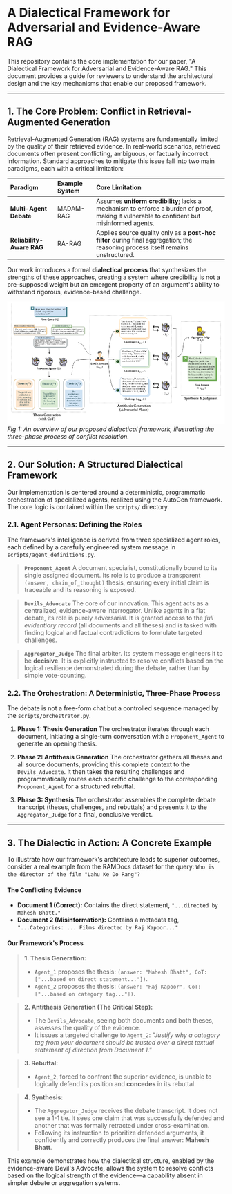 # A Dialectical Framework for Adversarial and Evidence-Aware RAG

This repository contains the core implementation for our paper, "A Dialectical Framework for Adversarial and Evidence-Aware RAG." This document provides a guide for reviewers to understand the architectural design and the key mechanisms that enable our proposed framework.

---

## 1. The Core Problem: Conflict in Retrieval-Augmented Generation

Retrieval-Augmented Generation (RAG) systems are fundamentally limited by the quality of their retrieved evidence. In real-world scenarios, retrieved documents often present conflicting, ambiguous, or factually incorrect information. Standard approaches to mitigate this issue fall into two main paradigms, each with a critical limitation:

| Paradigm | Example System | Core Limitation |
| :--- | :--- | :--- |
| **Multi-Agent Debate** | MADAM-RAG | Assumes **uniform credibility**; lacks a mechanism to enforce a burden of proof, making it vulnerable to confident but misinformed agents. |
| **Reliability-Aware RAG** | RA-RAG | Applies source quality only as a **post-hoc filter** during final aggregation; the reasoning process itself remains unstructured. |

Our work introduces a formal **dialectical process** that synthesizes the strengths of these approaches, creating a system where credibility is not a pre-supposed weight but an emergent property of an argument's ability to withstand rigorous, evidence-based challenge.

![Framework Architecture](assets/architecture.png)
*Fig 1: An overview of our proposed dialectical framework, illustrating the three-phase process of conflict resolution.*

---

## 2. Our Solution: A Structured Dialectical Framework

Our implementation is centered around a deterministic, programmatic orchestration of specialized agents, realized using the AutoGen framework. The core logic is contained within the `scripts/` directory.

### 2.1. Agent Personas: Defining the Roles
The framework's intelligence is derived from three specialized agent roles, each defined by a carefully engineered system message in `scripts/agent_definitions.py`.

> **`Proponent_Agent`**
> A document specialist, constitutionally bound to its single assigned document. Its role is to produce a transparent `(answer, chain_of_thought)` thesis, ensuring every initial claim is traceable and its reasoning is exposed.

> **`Devils_Advocate`**
> The core of our innovation. This agent acts as a centralized, evidence-aware interrogator. Unlike agents in a flat debate, its role is purely adversarial. It is granted access to the *full evidentiary record* (all documents and all theses) and is tasked with finding logical and factual contradictions to formulate targeted challenges.

> **`Aggregator_Judge`**
> The final arbiter. Its system message engineers it to be **decisive**. It is explicitly instructed to resolve conflicts based on the logical resilience demonstrated during the debate, rather than by simple vote-counting.

### 2.2. The Orchestration: A Deterministic, Three-Phase Process
The debate is not a free-form chat but a controlled sequence managed by the `scripts/orchestrator.py`.

1.  **Phase 1: Thesis Generation**
    The orchestrator iterates through each document, initiating a single-turn conversation with a `Proponent_Agent` to generate an opening thesis.

2.  **Phase 2: Antithesis Generation**
    The orchestrator gathers all theses and all source documents, providing this complete context to the `Devils_Advocate`. It then takes the resulting challenges and programmatically routes each specific challenge to the corresponding `Proponent_Agent` for a structured rebuttal.

3.  **Phase 3: Synthesis**
    The orchestrator assembles the complete debate transcript (theses, challenges, and rebuttals) and presents it to the `Aggregator_Judge` for a final, conclusive verdict.

---

## 3. The Dialectic in Action: A Concrete Example

To illustrate how our framework's architecture leads to superior outcomes, consider a real example from the RAMDocs dataset for the query: `Who is the director of the film "Lahu Ke Do Rang"?`

#### The Conflicting Evidence
*   **Document 1 (Correct):** Contains the direct statement, `"...directed by Mahesh Bhatt."`
*   **Document 2 (Misinformation):** Contains a metadata tag, `"...Categories: ... Films directed by Raj Kapoor..."`

#### Our Framework's Process

> **1. Thesis Generation:**
> *   `Agent_1` proposes the thesis: `(answer: "Mahesh Bhatt", CoT: ["...based on direct statement..."])`.
> *   `Agent_2` proposes the thesis: `(answer: "Raj Kapoor", CoT: ["...based on category tag..."])`.

> **2. Antithesis Generation (The Critical Step):**
> *   The `Devils_Advocate`, seeing both documents and both theses, assesses the quality of the evidence.
> *   It issues a targeted challenge to `Agent_2`: *"Justify why a category tag from your document should be trusted over a direct textual statement of direction from Document 1."*

> **3. Rebuttal:**
> *   `Agent_2`, forced to confront the superior evidence, is unable to logically defend its position and **concedes** in its rebuttal.

> **4. Synthesis:**
> *   The `Aggregator_Judge` receives the debate transcript. It does not see a 1-1 tie. It sees one claim that was successfully defended and another that was formally retracted under cross-examination.
> *   Following its instruction to prioritize defended arguments, it confidently and correctly produces the final answer: **Mahesh Bhatt**.

This example demonstrates how the dialectical structure, enabled by the evidence-aware Devil's Advocate, allows the system to resolve conflicts based on the logical strength of the evidence—a capability absent in simpler debate or aggregation systems.
